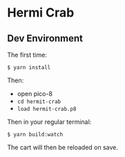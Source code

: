 # Hermi Crab

## Dev Environment

The first time:
```
$ yarn install
```

Then:
- open pico-8
- `cd hermit-crab`
- `load hermit-crab.p8`

Then in your regular terminal:
```
$ yarn build:watch
```

The cart will then be reloaded on save.

